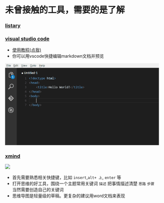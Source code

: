 
# 未曾接触的工具，需要的是了解
### [listary](https://www.listary.com/)
### [visual studio code](https://code.visualstudio.com/download)
- [使用教程(点我)](https://www.bilibili.com/video/av37265760)
- 你可以用vscode快捷编辑markdown文档并预览

![](图片/yWIwr.gif)
### [xmind](https://www.xmind.cn/xmind8-pro/)
![](https://s3.cn-north-1.amazonaws.com.cn/assets.xmind.cn/www/assets/images/xmind8-pro/slide-based-presentation-f5b910a5b5.png)
- 首先需要熟悉相关快捷键，比如 `insert`,`alt+ 上`, `enter` 等
- 打开思维的好工具，围绕一个主题常用关键词 `描述` 把事情描述清楚 `思路`  `步骤` 当然需要创造自己的关键词
- 思维导图是轻量级的草稿。更复杂的建议用word文档来表现